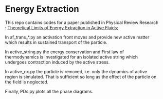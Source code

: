 # Energy Extraction
This repo contains codes for a paper published in Physical Review Research : [Theoretical Limits of Energy Extraction in Active Fluids](https://journals.aps.org/prresearch/abstract/10.1103/PhysRevResearch.6.023195);

In af_trans_*.py an activation front moves and provide new active matter which results in sustained transport of the particle. 

In active_string.py the energy conservation and First law of thermodynamics is investigated for an isolated active string which undergoes contraction induced by the active stress.

In active_nx.py the particle is removed, i.e. only the dynamics of active region is simulated. That is sufficient so long as the effect of the particle on the field is neglected.

Finally, PDs.py plots all the phase diagrams. 




